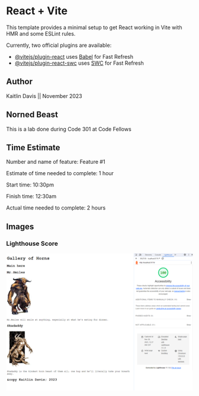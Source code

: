 # React + Vite

This template provides a minimal setup to get React working in Vite with HMR and some ESLint rules.

Currently, two official plugins are available:

- [@vitejs/plugin-react](https://github.com/vitejs/vite-plugin-react/blob/main/packages/plugin-react/README.md) uses [Babel](https://babeljs.io/) for Fast Refresh
- [@vitejs/plugin-react-swc](https://github.com/vitejs/vite-plugin-react-swc) uses [SWC](https://swc.rs/) for Fast Refresh


## Author

Kaitlin Davis || November 2023

## Norned Beast

This is a lab done during Code 301 at Code Fellows

## Time Estimate

Number and name of feature: Feature #1

Estimate of time needed to complete: 1 hour

Start time: 10:30pm

Finish time: 12:30am

Actual time needed to complete: 2 hours

## Images

### Lighthouse Score

![Lighthouse Score](img/lighthouse.png "Lighthouse Score")
